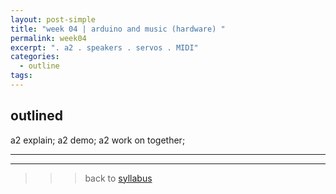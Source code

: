 ```yaml
---
layout: post-simple
title: "week 04 | arduino and music (hardware) "
permalink: week04
excerpt: ". a2 . speakers . servos . MIDI"
categories:
  - outline
tags:
---
```


## outlined

a2 explain;
a2 demo;
a2 work on together;

---
---



>>> back to [syllabus](../aru2018#syllabus)
